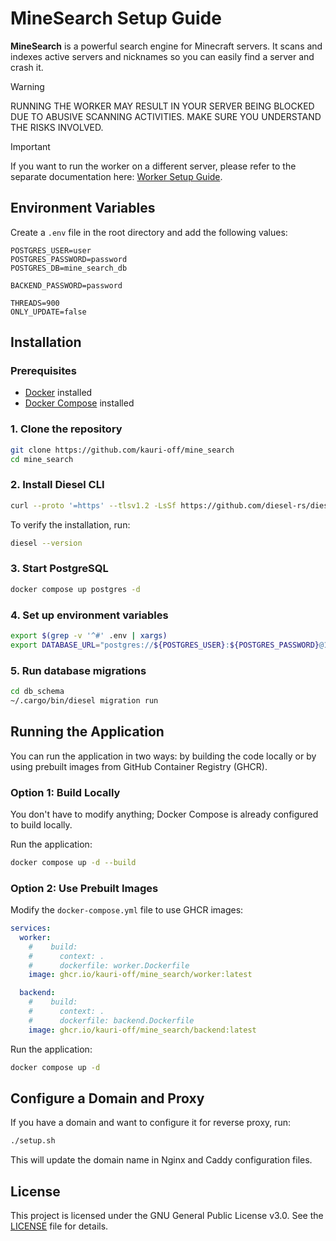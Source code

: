 # MineSearch Setup Guide

**MineSearch** is a powerful search engine for Minecraft servers. It scans and indexes active servers and nicknames so you can easily find a server and crash it.

> [!WARNING]
> RUNNING THE WORKER MAY RESULT IN YOUR SERVER BEING BLOCKED DUE TO ABUSIVE SCANNING ACTIVITIES. MAKE SURE YOU UNDERSTAND THE RISKS INVOLVED.

> [!IMPORTANT]
> If you want to run the worker on a different server, please refer to the separate documentation here: [Worker Setup Guide](separate_deploy.md).

## Environment Variables

Create a `.env` file in the root directory and add the following values:

```env
POSTGRES_USER=user
POSTGRES_PASSWORD=password
POSTGRES_DB=mine_search_db

BACKEND_PASSWORD=password

THREADS=900
ONLY_UPDATE=false
```

## Installation

### Prerequisites

- [Docker](https://www.docker.com/) installed
- [Docker Compose](https://docs.docker.com/compose/) installed

### 1. Clone the repository

```bash
git clone https://github.com/kauri-off/mine_search
cd mine_search
```

### 2. Install Diesel CLI

```bash
curl --proto '=https' --tlsv1.2 -LsSf https://github.com/diesel-rs/diesel/releases/latest/download/diesel_cli-installer.sh | sh
```

To verify the installation, run:

```bash
diesel --version
```

### 3. Start PostgreSQL

```bash
docker compose up postgres -d
```

### 4. Set up environment variables

```bash
export $(grep -v '^#' .env | xargs)
export DATABASE_URL="postgres://${POSTGRES_USER}:${POSTGRES_PASSWORD}@127.0.0.1:5432/${POSTGRES_DB}"
```

### 5. Run database migrations

```bash
cd db_schema
~/.cargo/bin/diesel migration run
```

## Running the Application

You can run the application in two ways: by building the code locally or by using prebuilt images from GitHub Container Registry (GHCR).

### **Option 1: Build Locally**

You don't have to modify anything; Docker Compose is already configured to build locally.

Run the application:

```bash
docker compose up -d --build
```

### **Option 2: Use Prebuilt Images**

Modify the `docker-compose.yml` file to use GHCR images:

```yaml
services:
  worker:
    #    build:
    #      context: .
    #      dockerfile: worker.Dockerfile
    image: ghcr.io/kauri-off/mine_search/worker:latest

  backend:
    #    build:
    #      context: .
    #      dockerfile: backend.Dockerfile
    image: ghcr.io/kauri-off/mine_search/backend:latest
```

Run the application:

```bash
docker compose up -d
```

## Configure a Domain and Proxy

If you have a domain and want to configure it for reverse proxy, run:

```bash
./setup.sh
```

This will update the domain name in Nginx and Caddy configuration files.

## License

This project is licensed under the GNU General Public License v3.0. See the [LICENSE](LICENSE) file for details.

